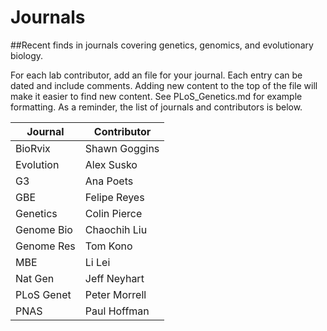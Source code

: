 # Journals
##Recent finds in journals covering genetics, genomics, and evolutionary biology.

For each lab contributor, add an file for your journal. Each entry can be dated and include comments. Adding new content to the top of the file will make it easier to find new content. See PLoS_Genetics.md for example formatting. As a reminder, the list of journals and contributors is below.

| Journal    | Contributor   |
|------------|---------------|
| BioRvix    | Shawn Goggins |
| Evolution  | Alex Susko    |
| G3         | Ana Poets     |
| GBE        | Felipe Reyes  |
| Genetics   | Colin Pierce  |
| Genome Bio | Chaochih Liu  |
| Genome Res | Tom Kono      |
| MBE        | Li Lei        |
| Nat Gen    | Jeff Neyhart  |
| PLoS Genet | Peter Morrell |
| PNAS       | Paul Hoffman  |


